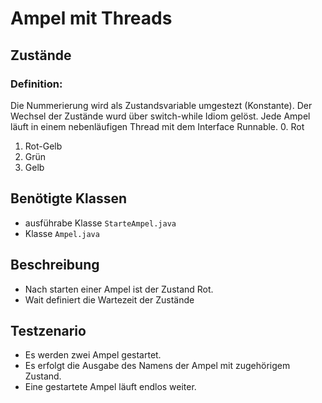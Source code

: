 # Ampel mit Threads

## Zustände

### Definition:
Die Nummerierung wird als Zustandsvariable umgestezt (Konstante). Der Wechsel der Zustände wurd über switch-while Idiom gelöst. Jede Ampel läuft in einem nebenläufigen Thread mit dem Interface Runnable.
0. Rot
1. Rot-Gelb
2. Grün
3. Gelb

## Benötigte Klassen
- ausführabe Klasse `StarteAmpel.java`
- Klasse `Ampel.java`

## Beschreibung
- Nach starten einer Ampel ist der Zustand Rot. 
- Wait definiert die Wartezeit der Zustände

## Testzenario
- Es werden zwei Ampel gestartet. 
- Es erfolgt die Ausgabe des Namens der Ampel mit zugehörigem Zustand.
- Eine gestartete Ampel läuft endlos weiter.